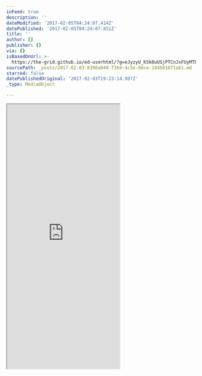 ```yaml
---
inFeed: true
description: ''
dateModified: '2017-02-05T04:24:07.414Z'
datePublished: '2017-02-05T04:24:07.851Z'
title: ''
author: []
publisher: {}
via: {}
isBasedOnUrl: >-
  https://the-grid.github.io/ed-userhtml/?g=eJyzyU_KSk0uUSjPTCnJsFUyMTBQUshIzUzPKLFVMgWyUxJLEm2VkvLzs3MTi7L1isvTlOxs9CGa7ABjiBP1
sourcePath: _posts/2017-02-03-8398a040-73b9-4c5e-86ce-104681071a61.md
starred: false
datePublishedOriginal: '2017-02-03T19:23:14.987Z'
_type: MediaObject

---
```

<iframe src="https://the-grid.github.io/ed-userhtml/?g=eJwlzcEKwyAMANBfkcCujewyNmpv-5BMs8ZhUDTFfv5gu73bW-vrw9HczMkkwNX7CzjhvIsFuHnfTnCJjAKIWRsPxE5zz7bEqjhreXNM_v6TMo2jMyoN447Pk7QVXsS0wLbiP9q-bQUnEg" height="705" style=""></iframe>